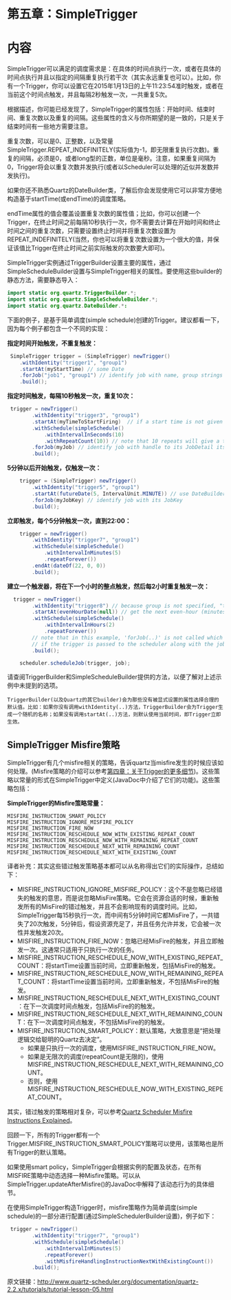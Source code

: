 # 第五章：SimpleTrigger
# 内容
SimpleTrigger可以满足的调度需求是：在具体的时间点执行一次，或者在具体的时间点执行并且以指定的间隔重复执行若干次（其实永远重复也可以）。比如，你有一个Trigger，你可以设置它在2015年1月13日的上午11:23:54准时触发，或者在当前这个时间点触发，并且每隔2秒触发一次，一共重复5次。

根据描述，你可能已经发现了，SimpleTrigger的属性包括：开始时间、结束时间、重复次数以及重复的间隔。这些属性的含义与你所期望的是一致的，只是关于结束时间有一些地方需要注意。

重复次数，可以是0、正整数，以及常量SimpleTrigger.REPEAT_INDEFINITELY(实际值为-1，即无限重复执行次数)。重复的间隔，必须是0，或者long型的正数，单位是毫秒。注意，如果重复间隔为0，Trigger将会以重复次数并发执行(或者以Scheduler可以处理的近似并发数并发执行)。

如果你还不熟悉Quartz的DateBuilder类，了解后你会发现使用它可以非常方便地构造基于startTime(或endTime)的调度策略。

endTime属性的值会覆盖设置重复次数的属性值；比如，你可以创建一个Trigger，在终止时间之前每隔10秒执行一次，你不需要去计算在开始时间和终止时间之间的重复次数，只需要设置终止时间并将重复次数设置为REPEAT_INDEFINITELY(当然，你也可以将重复次数设置为一个很大的值，并保证该值比Trigger在终止时间之前实际触发的次数要大即可)。

SimpleTrigger实例通过TriggerBuilder设置主要的属性，通过SimpleScheduleBuilder设置与SimpleTrigger相关的属性。要使用这些builder的静态方法，需要静态导入：
```java
import static org.quartz.TriggerBuilder.*;
import static org.quartz.SimpleScheduleBuilder.*;
import static org.quartz.DateBuilder.*:
```
下面的例子，是基于简单调度(simple schedule)创建的Trigger。建议都看一下，因为每个例子都包含一个不同的实现：

**指定时间开始触发，不重复触发：**
```java
 SimpleTrigger trigger = (SimpleTrigger) newTrigger()
    .withIdentity("trigger1", "group1")
    .startAt(myStartTime) // some Date
    .forJob("job1", "group1") // identify job with name, group strings
    .build();
```
**指定时间触发，每隔10秒触发一次，重复10次：**
```java
 trigger = newTrigger()
        .withIdentity("trigger3", "group1")
        .startAt(myTimeToStartFiring)  // if a start time is not given (if this line were omitted), "now" is implied
        .withSchedule(simpleSchedule()
            .withIntervalInSeconds(10)
            .withRepeatCount(10)) // note that 10 repeats will give a total of 11 firings
        .forJob(myJob) // identify job with handle to its JobDetail itself                   
        .build();
```
**5分钟以后开始触发，仅触发一次：**
```java
    trigger = (SimpleTrigger) newTrigger() 
        .withIdentity("trigger5", "group1")
        .startAt(futureDate(5, IntervalUnit.MINUTE)) // use DateBuilder to create a date in the future
        .forJob(myJobKey) // identify job with its JobKey
        .build();
```
**立即触发，每个5分钟触发一次，直到22:00：**
```java
    trigger = newTrigger()
        .withIdentity("trigger7", "group1")
        .withSchedule(simpleSchedule()
            .withIntervalInMinutes(5)
            .repeatForever())
        .endAt(dateOf(22, 0, 0))
        .build();
```
**建立一个触发器，将在下一个小时的整点触发，然后每2小时重复触发一次：**
```java
  trigger = newTrigger()
        .withIdentity("trigger8") // because group is not specified, "trigger8" will be in the default group
        .startAt(evenHourDate(null)) // get the next even-hour (minutes and seconds zero ("00:00"))
        .withSchedule(simpleSchedule()
            .withIntervalInHours(2)
            .repeatForever())
        // note that in this example, 'forJob(..)' is not called which is valid 
        // if the trigger is passed to the scheduler along with the job  
        .build();

    scheduler.scheduleJob(trigger, job);
```
请查阅TriggerBuilder和SimpleScheduleBuilder提供的方法，以便了解对上述示例中未提到的选项。
```
TriggerBuilder(以及Quartz的其它builder)会为那些没有被显式设置的属性选择合理的默认值。比如：如果你没有调用withIdentity(..)方法，TriggerBuilder会为Trigger生成一个随机的名称；如果没有调用startAt(..)方法，则默认使用当前时间，即Trigger立即生效。
```
## SimpleTrigger Misfire策略
SimpleTrigger有几个misfire相关的策略，告诉quartz当misfire发生的时候应该如何处理。(Misfire策略的介绍可以参考[第四章：关于Trigger的更多细节](lesson-4.md))。这些策略以常量的形式在SimpleTrigger中定义(JavaDoc中介绍了它们的功能)。这些策略包括：

**SimpleTrigger的Misfire策略常量：**
```
MISFIRE_INSTRUCTION_SMART_POLICY 
MISFIRE_INSTRUCTION_IGNORE_MISFIRE_POLICY
MISFIRE_INSTRUCTION_FIRE_NOW
MISFIRE_INSTRUCTION_RESCHEDULE_NOW_WITH_EXISTING_REPEAT_COUNT
MISFIRE_INSTRUCTION_RESCHEDULE_NOW_WITH_REMAINING_REPEAT_COUNT
MISFIRE_INSTRUCTION_RESCHEDULE_NEXT_WITH_REMAINING_COUNT
MISFIRE_INSTRUCTION_RESCHEDULE_NEXT_WITH_EXISTING_COUNT
```
译者补充：其实这些错过触发策略基本都可以从名称得出它们的实际操作，总结如下：
- MISFIRE_INSTRUCTION_IGNORE_MISFIRE_POLICY：这个不是忽略已经错失的触发的意思，而是说忽略MisFire策略。它会在资源合适的时候，重新触发所有的MisFire的错过触发，并且不会影响现有的调度时间。比如，SimpleTrigger每15秒执行一次，而中间有5分钟时间它都MisFire了，一共错失了20次触发，5分钟后，假设资源充足了，并且任务允许并发，它会被一次性并发触发20次。
- MISFIRE_INSTRUCTION_FIRE_NOW：忽略已经MisFire的触发，并且立即触发一次。这通常只适用于只执行一次的任务。
- MISFIRE_INSTRUCTION_RESCHEDULE_NOW_WITH_EXISTING_REPEAT_COUNT：将startTime设置当前时间，立即重新触发，包括MisFire的触发。
- MISFIRE_INSTRUCTION_RESCHEDULE_NOW_WITH_REMAINING_REPEAT_COUNT：将startTime设置当前时间，立即重新触发，不包括MisFire的触发。
- MISFIRE_INSTRUCTION_RESCHEDULE_NEXT_WITH_EXISTING_COUNT：在下一次调度时间点触发，包括MisFire的的触发。
- MISFIRE_INSTRUCTION_RESCHEDULE_NEXT_WITH_REMAINING_COUNT：在下一次调度时间点触发，不包括MisFire的的触发。
- MISFIRE_INSTRUCTION_SMART_POLICY：默认策略，大致意思是“把处理逻辑交给聪明的Quartz去决定”。
  - 如果是只执行一次的调度，使用MISFIRE_INSTRUCTION_FIRE_NOW。
  - 如果是无限次的调度(repeatCount是无限的)，使用MISFIRE_INSTRUCTION_RESCHEDULE_NEXT_WITH_REMAINING_COUNT。
  - 否则，使用MISFIRE_INSTRUCTION_RESCHEDULE_NOW_WITH_EXISTING_REPEAT_COUNT。

其实，错过触发的策略相对复杂，可以参考[Quartz Scheduler Misfire Instructions Explained](https://dzone.com/articles/quartz-scheduler-misfire)。

回顾一下，所有的Trigger都有一个Trigger.MISFIRE_INSTRUCTION_SMART_POLICY策略可以使用，该策略也是所有Trigger的默认策略。

如果使用smart policy，SimpleTrigger会根据实例的配置及状态，在所有MISFIRE策略中动态选择一种Misfire策略。可以从SimpleTrigger.updateAfterMisfire()的JavaDoc中解释了该动态行为的具体细节。

在使用SimpleTrigger构造Trigger时，misfire策略作为简单调度(simple schedule)的一部分进行配置(通过SimpleSchedulerBuilder设置)，例子如下：
```java
 trigger = newTrigger()
        .withIdentity("trigger7", "group1")
        .withSchedule(simpleSchedule()
            .withIntervalInMinutes(5)
            .repeatForever()
            .withMisfireHandlingInstructionNextWithExistingCount())
        .build();
```

原文链接：http://www.quartz-scheduler.org/documentation/quartz-2.2.x/tutorials/tutorial-lesson-05.html 
